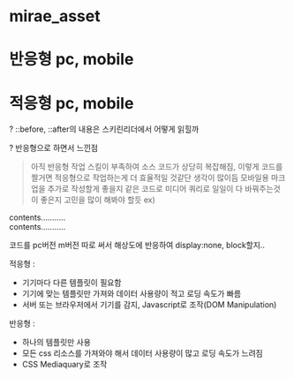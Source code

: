 # mirae_asset

# 반응형 pc, mobile
# 적응형 pc, mobile

? ::before, ::after의 내용은 스키린리더에서 어떻게 읽힐까

? 반응형으로 하면서 느낀점
> 아직 반응형 작업 스킬이 부족하여 소스 코드가 상당히 복잡해짐, 이렇게 코드를 짤거면 적응형으로 작업하는게 더 효율적일 것같단 생각이 많이듬
> 모바일용 마크업을 추가로 작성할게 좋을지 같은 코드로 미디어 쿼리로 일일이 다 바꿔주는것이 좋은지 고민을 많이 해봐야 할듯
ex)

<div class="pc-content">
  contents...........
</div>

<div class="m-content">
  contents...........
</div>

코드를 pc버전 m버전 따로 써서 해상도에 반응하여 display:none, block할지..



적응형 :
- 기기마다 다른 템플릿이 필요함
- 기기에 맞는 템플릿만 가져와 데이터 사용량이 적고 로딩 속도가 빠름
- 서버 또는 브라우저에서 기기를 감지, Javascript로 조작(DOM Manipulation)

반응형 :
- 하나의 템플릿만 사용
- 모든 css 리소스를 가져와야 해서 데이터 사용량이 많고 로딩 속도가 느려짐
- CSS Mediaquary로 조작


